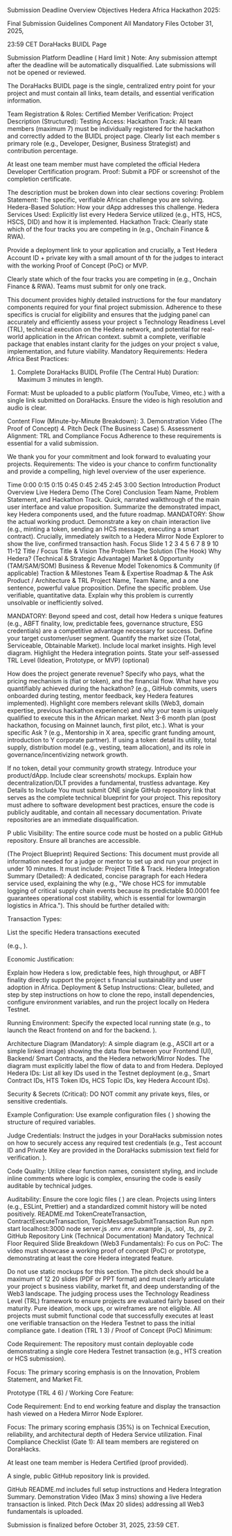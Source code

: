Submission Deadline
Overview
Objectives
Hedera Africa Hackathon 2025: 

Final Submission Guidelines
Component
All Mandatory Files October 31, 2025, 

23:59 CET DoraHacks BUIDL Page

Submission Platform Deadline ( Hard limit )
Note: Any submission attempt after the deadline will be automatically
disqualified. Late submissions will not be opened or reviewed.

The DoraHacks BUIDL page is the single, centralized entry point for your project
and must contain all links, team details, and essential verification information.

Team Registration & Roles: 
Certified Member Verification: 
Project Description (Structured): 
Testing Access: 
Hackathon Track: 
All team members (maximum 7) must be individually registered for the
hackathon and correctly added to the BUIDL project page. Clearly list
each member s primary role (e.g., Developer, Designer, Business
Strategist) and contribution percentage.


At least one team member must have completed the official Hedera
Developer Certification program.
Proof: Submit a PDF or screenshot of the completion certificate.

The description must be broken down into clear sections covering:
 Problem Statement: The specific, verifiable African challenge you are
solving.
 Hedera-Based Solution: How your dApp addresses this challenge.
 Hedera Services Used: Explicitly list every Hedera Service utilized
(e.g., HTS, HCS, HSCS, DID) and how it is implemented.
 Hackathon Track: Clearly state which of the four tracks you are
competing in (e.g., Onchain Finance & RWA).

Provide a deployment link to your application and crucially, a Test
Hedera Account ID + private key with a small amount of tℏ for the
judges to interact with the working Proof of Concept (PoC) or MVP.

Clearly state which of the four tracks you are competing in (e.g.,
Onchain Finance & RWA). Teams must submit for only one track.

This document provides highly detailed instructions for the four mandatory components required for your
final project submission. Adherence to these specifics is crucial for eligibility and ensures that the judging
panel can accurately and efficiently assess your project s Technology Readiness Level (TRL), technical
execution on the Hedera network, and potential for real-world application in the African context.
submit a complete, verifiable package that enables instant clarity for the judges on your project s value,
implementation, and future viability.
Mandatory Requirements:
Hedera Africa Best Practices:
1. Complete DoraHacks BUIDL Profile (The Central Hub)
Duration: Maximum 3 minutes in length.

Format: Must be uploaded to a public platform (YouTube, Vimeo, etc.) with a single
link submitted on DoraHacks. Ensure the video is high resolution and audio is clear.

Content Flow (Minute-by-Minute Breakdown):
3. Demonstration Video (The Proof of Concept)
4. Pitch Deck (The Business Case)
5. Assessment Alignment: TRL and Compliance Focus
Adherence to these requirements is essential for a valid submission. 

We thank you for your commitment and look forward to evaluating your projects.
Requirements:
The video is your chance to confirm functionality and provide a compelling,
high level overview of the user experience.

Time
0:00 0:15
0:15 0:45
0:45 2:45
2:45 3:00
Section
Introduction
Product
Overview
Live Hedera
Demo (The Core)
Conclusion
Team Name, Problem Statement,
and Hackathon Track.
Quick, narrated walkthrough of the
main user interface and value
proposition.
Summarize the demonstrated
impact, key Hedera components
used, and the future roadmap.
MANDATORY: Show the actual
working product. Demonstrate a
key on chain interaction live (e.g.,
minting a token, sending an HCS
message, executing a smart
contract). Crucially, immediately
switch to a Hedera Mirror Node
Explorer to show the live,
confirmed transaction hash.
Focus
Slide
1
2
3
4
5
6
7
8
9
10
11-12
Title / Focus
Title & Vision
The Problem
The Solution
(The Hook)
Why Hedera?
(Technical & Strategic
Advantage)
Market & Opportunity
(TAM/SAM/SOM)
Business & Revenue
Model
Tokenomics &
Community (if
applicable)
Traction & Milestones
Team & Expertise
Roadmap & The Ask
Product / Architecture
& TRL
Project Name, Team Name, and a
one sentence, powerful value
proposition.
Define the specific problem. Use
verifiable, quantitative data. Explain
why this problem is currently
unsolvable or inefficiently solved.

MANDATORY: Beyond speed and
cost, detail how Hedera s unique
features (e.g., ABFT finality, low,
predictable fees, governance
structure, ESG credentials) are a
competitive advantage necessary
for success.
Define your target customer/user
segment. Quantify the market size
(Total, Serviceable, Obtainable
Market). Include local market
insights.
High level diagram. Highlight the
Hedera integration points. 
State your self-assessed TRL
Level (Ideation, Prototype, or
MVP) (optional)

How does the project generate
revenue? Specify who pays, what
the pricing mechanism is (fiat or
token), and the financial flow.
What have you quantifiably
achieved during the hackathon?
(e.g., GitHub commits, users
onboarded during testing, mentor
feedback, key Hedera features
implemented).
Highlight core members relevant
skills (Web3, domain expertise,
previous hackathon experience)
and why your team is uniquely
qualified to execute this in the
African market.
Next 3-6 month plan (post
hackathon, focusing on Mainnet
launch, first pilot, etc.). What is
your specific Ask ? (e.g.,
Mentorship in X area, specific
grant funding amount, introduction
to Y corporate partner).
If using a token: detail its utility,
total supply, distribution model
(e.g., vesting, team allocation), and
its role in governance/incentivizing
network growth. 

If no token, detail your community
growth strategy.
Introduce your product/dApp.
Include clear screenshots/
mockups. Explain how
decentralization/DLT provides a
fundamental, trustless advantage.
Key Details to Include
You must submit ONE single GitHub repository link that serves as the
complete technical blueprint for your project. This repository must adhere to
software development best practices, ensure the code is publicly auditable,
and contain all necessary documentation. 
Private repositories are an immediate disqualification.

P ublic Visibility: 
The entire source code must be hosted on a public GitHub repository. Ensure all
branches are accessible.

 (The Project Blueprint) Required Sections: 
This document must provide all information needed for a judge or mentor to set
up and run your project in under 10 minutes. It must include:
 Project Title & Track.
 Hedera Integration Summary (Detailed): 
A dedicated, concise paragraph for each Hedera service used, explaining the
why (e.g., "We chose HCS for immutable logging of critical supply chain events because its
predictable $0.0001 fee guarantees operational cost stability, which is essential for lowmargin logistics in Africa."). 
This should be further detailed with:

Transaction Types: 

List the specific Hedera transactions executed 

(e.g., ).

Economic Justification: 

Explain how Hedera s low, predictable fees, high throughput, or ABFT finality directly
support the project s financial sustainability and user adoption in Africa.
 Deployment & Setup Instructions: 
Clear, bulleted, and step by step instructions on how to clone the repo, install
dependencies, configure environment variables, and run the project locally on
Hedera Testnet.

Running Environment: Specify the expected local running state (e.g.,
 to launch the React frontend on and
for the backend. ).

 Architecture Diagram (Mandatory): A simple diagram (e.g., ASCII art or a
simple linked image) showing the data flow between your Frontend (UI), Backend/
Smart Contracts, and the Hedera network/Mirror Nodes. The diagram must explicitly
label the flow of data to and from Hedera.
 Deployed Hedera IDs: List all key IDs used in the Testnet deployment (e.g.,
Smart Contract IDs, HTS Token IDs, HCS Topic IDs, key Hedera Account IDs).

Security & Secrets (Critical): DO NOT commit any private keys, files, or
sensitive credentials.

Example Configuration: Use example configuration files ( ) showing
the structure of required variables.

Judge Credentials: Instruct the judges in your DoraHacks submission notes on
how to securely access any required test credentials (e.g., Test account ID and
Private Key are provided in the DoraHacks submission text field for verification. ).

Code Quality: Utilize clear function names, consistent styling, and include inline
comments where logic is complex, ensuring the code is easily auditable by
technical judges.

 Auditability: Ensure the core logic files ( ) are clean. Projects
using linters (e.g., ESLint, Prettier) and a standardized commit history will be noted
positively.
README.md
TokenCreateTransaction, ContractExecuteTransaction, TopicMessageSubmitTransaction
Run
npm start localhost:3000 node server.js
.env
.env .example
.js, .sol, .ts, .py
2. GitHub Repository Link (Technical Documentation)
Mandatory Technical Floor
Required Slide Breakdown (Web3 Fundamentals):
Fo cus on PoC: The video must showcase a working proof of concept (PoC)
or prototype, demonstrating at least the core Hedera integrated feature. 

Do not use static mockups for this section.
The pitch deck should be a maximum of 12 20 slides (PDF or PPT format) and
must clearly articulate your project s business viability, market fit, and deep
understanding of the Web3 landscape.
The judging process uses the Technology Readiness Level (TRL) framework to
ensure projects are evaluated fairly based on their maturity.
Pure ideation, mock ups, or wireframes are not eligible. All projects must submit
functional code that successfully executes at least one verifiable transaction on
the Hedera Testnet to pass the initial compliance gate.
I deation (TRL 1 3) / Proof of Concept (PoC) Minimum:

Code Requirement: The repository must contain deployable code
demonstrating a single core Hedera Testnet transaction (e.g., HTS creation
or HCS submission).

Focus: The primary scoring emphasis is on the Innovation, Problem
Statement, and Market Fit.

Prototype (TRL 4 6) / Working Core Feature:

Code Requirement: End to end working feature and display the transaction
hash viewed on a Hedera Mirror Node Explorer.

Focus: The primary scoring emphasis (35%) is on Technical Execution,
reliability, and architectural depth of Hedera Service utilization.
Final Compliance Checklist (Gate 1):
All team members are registered on DoraHacks.

At least one team member is Hedera Certified (proof provided).

A single, public GitHub repository link is provided.

GitHub README.md includes full setup instructions and Hedera Integration
Summary.
Demonstration Video (Max 3 mins) showing a live Hedera transaction is linked.
Pitch Deck (Max 20 slides) addressing all Web3 fundamentals is uploaded.

Submission is finalized before October 31, 2025, 23:59 CET.